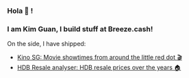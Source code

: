 ### Hola 👋 !
### I am Kim Guan, I build stuff at Breeze.cash!

On the side, I have shipped:
- [Kino SG: Movie showtimes from around the little red dot 🎬](https://kino-sg.vercel.app/)
- [HDB Resale analyser: HDB resale prices over the years 🏠](https://hdb-price-analyser.vercel.app/)
